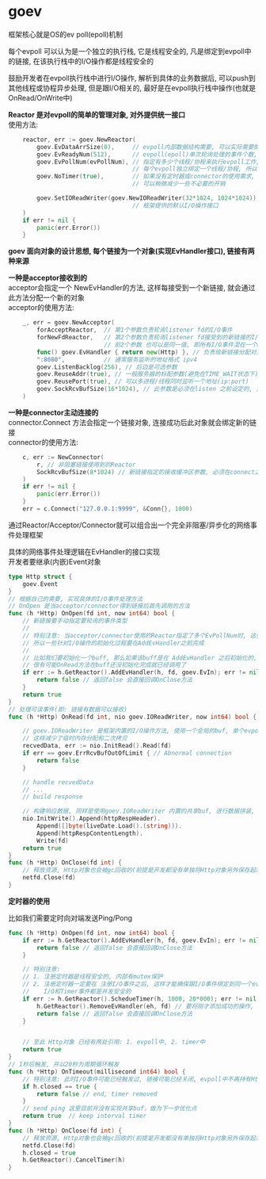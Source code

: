 # goev

框架核心就是OS的ev poll(epoll)机制

每个evpoll 可以认为是一个独立的执行栈, 它是线程安全的, 凡是绑定到evpoll中的链接, 在该执行栈中的I/O操作都是线程安全的  

鼓励开发者在evpoll执行栈中进行I/O操作, 解析到具体的业务数据后, 可以push到其他线程或协程异步处理, 但是跟I/O相关的, 最好是在evpoll执行栈中操作(也就是OnRead/OnWrite中)

**Reactor 是对evpoll的简单的管理对象, 对外提供统一接口**  
使用方法:  
```go
    reactor, err := goev.NewReactor(
        goev.EvDataArrSize(0),     // evpoll内部数据结构需要, 可以实际需要微调提升性能
        goev.EvReadyNum(512),      // evpoll(epoll)单次轮询处理的事件个数, 适当调整可以批量处理能力
        goev.EvPollNum(evPollNum), // 指定有多少个线程/协程来执行evpoll工作,
                                   // 每个evpoll独立绑定一个线程/协程, 所以不存在单个链接不存在并发处理
        goev.NoTimer(true),        // 如果没有定时器或connector的使用需求, 可以设置此参数,
                                   // 可以稍微减少一些不必要的开销

        goev.SetIOReadWriter(goev.NewIOReadWriter(32*1024, 1024*1024)),
                                   // 框架提供的默认I/O操作接口
    )
    if err != nil {
        panic(err.Error())
    }
```


**goev 面向对象的设计思想, 每个链接为一个对象(实现EvHandler接口), 链接有两种来源**  

**一种是acceptor接收到的**  
acceptor会指定一个 NewEvHandler的方法, 这样每接受到一个新链接, 就会通过此方法分配一个新的对象  
acceptor的使用方法:  
```go
    _, err = goev.NewAcceptor(
        forAcceptReactor,  // 第1个参数负责轮询listener fd的I/O事件
        forNewFdReactor,   // 第2个参数负责轮询listener fd接受到的新链接的I/O事件
                           // 前2个参数 也可以是同一值, 即所有I/O事件混在一个Reactor中处理
        func() goev.EvHandler { return new(Http) }, // 负责给新链接分配对象
        ":8080",           // 通常服务监听的地址格式 ipv4
        goev.ListenBacklog(256), // 后边是可选参数
        goev.ReuseAddr(true), // 一般服务器的标配参数(避免在TIME_WAIT状态下)
        goev.ReusePort(true), // 可以多进程/线程同时监听一个地址(ip:port)
        goev.SockRcvBufSize(16*1024), // 此参数是必须在listen 之前设定的, 对控制socket缓冲区的内存有帮助
    )

```

**一种是connector主动连接的**  
connector.Connect 方法会指定一个链接对象, 连接成功后此对象就会绑定新的链接  
connector的使用方法:  
```go
    c, err := NewConnector(
        r, // 非阻塞链接使用到的Reactor
        SockRcvBufSize(8*1024) // 新链接指定的接收缓冲区参数, 必须在connect之前设置
    )
    if err != nil {
        panic(err.Error())
    }
    err = c.Connect("127.0.0.1:9999", &Conn{}, 1000)
```

通过Reactor/Acceptor/Connector就可以组合出一个完全非阻塞/异步化的网络事件处理框架  

具体的网络事件处理逻辑在EvHandler的接口实现  
开发者要继承(内嵌)Event对象  
```go
type Http struct {
    goev.Event
}
// 根据自己的需要, 实现具体的I/O事件处理方法
// OnOpen 是当acceptor/connector得到链接后首先调用的方法
func (h *Http) OnOpen(fd int, now int64) bool {
    // 新链接要手动指定要轮询的事件类型
    //
    // 特别注意: 当acceptor/connector使用的Reactor指定了多个EvPollNum时, 这些会出现线程切换,
    // 所以一些针对I/O操作的初始化过程要在AddEvHandler之前完成
    //
    // 比如我们要初始化一个buff, 那么如果该buff是在 AddEvHandler 之后初始化的, 
    // 很有可能OnRead方法在buff还没初始化完成就已经调用了
    if err := h.GetReactor().AddEvHandler(h, fd, goev.EvIn); err != nil {
        return false // 返回false 会直接回调OnClose方法
    }
    return true
}
// 处理可读事件(即: 链接有数据可以接收)
func (h *Http) OnRead(fd int, nio goev.IOReadWriter, now int64) bool {

    // goev.IOReadWriter 是框架内置的I/O操作方法, 使用一个全局的buf, 单个evpoll内所有链接共享,
    // 这样减少了临时内存分配和二次拷贝
    recvedData, err := nio.InitRead().Read(fd)
    if err == goev.ErrRcvBufOutOfLimit { // Abnormal connection
        return false
    }

    // handle recvedData
    // ...
    // build response

    // 构建响应数据, 同样是使用goev.IOReadWriter 内置的共享buf, 进行数据拼装, 减少临时内存分配和二次拷贝
    nio.InitWrite().Append(httpRespHeader).
        Append([]byte(liveDate.Load().(string))).
        Append(httpRespContentLength).
        Write(fd)
    return true
}
func (h *Http) OnClose(fd int) {
    // 释放资源, Http对象也会被gc回收的(前提是开发都没有单独将Http对象另外保存起来)
    netfd.Close(fd)
}
```

**定时器的使用**  

比如我们需要定时向对端发送Ping/Pong  
```go
func (h *Http) OnOpen(fd int, now int64) bool {
    if err := h.GetReactor().AddEvHandler(h, fd, goev.EvIn); err != nil {
        return false // 返回false 会直接回调OnClose方法
    }

    // 特别注意:
    // 1. 注册定时器是线程安全的, 内部有mutex保护
    // 2. 注册定时器一定要在 注册I/O事件之后, 这样才能确保跟I/O事件绑定到同一个evpoll上, 以保证Http对象的
    //    I/O和Timer事件都是并发安全的
    if err := h.GetReactor().SchedueTimer(h, 1000, 20*000); err != nil { 
        h.GetReactor().RemoveEvHandler(eh, fd) // 要将刚才添加成功的操作, 撤销掉
        return false // 返回false 会直接回调OnClose方法
    }


    // 至此 Http对象 已经有两处引用: 1. evpoll中, 2. timer中
    return true
}
// 1秒后触发, 并以20秒为周期循环触发
func (h *Http) OnTimeout(millisecond int64) bool {
    // 特别注意: 此时I/O事件可能已经触发过, 链接可能已经关闭, evpoll中不再持有Http对象
    if h.closed == true {
        return false // end, timer removed
    }
    // send ping 这里目前并没有实现共享buf，做为下一步优化点
    return true  // keep interval timer
}
func (h *Http) OnClose(fd int) {
    // 释放资源, Http对象也会被gc回收的(前提是开发都没有单独将Http对象另外保存起来)
    netfd.Close(fd)
    h.closed = true
    h.GetReactor().CancelTimer(h)
}
```
